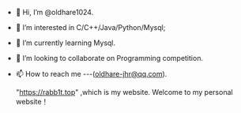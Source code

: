 - 👋 Hi, I’m @oldhare1024.
- 👀 I’m interested in  C/C++/Java/Python/Mysql;
- 🌱 I’m currently learning Mysql.
- 💞️ I’m looking to collaborate on Programming competition.
- 📫 How to reach me ---(oldhare-jhr@qq.com).

  
  "https://rabb1t.top"
    ,which is my website. Welcome to my personal website！
<!---
oldhare1024/oldhare1024 is a ✨ special ✨ repository because its `README.md` (this file) appears on your GitHub profile.
You can click the Preview link to take a look at your changes.
--->
